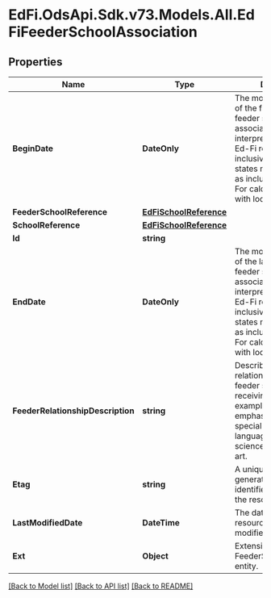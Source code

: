 # EdFi.OdsApi.Sdk.v73.Models.All.EdFiFeederSchoolAssociation

## Properties

Name | Type | Description | Notes
------------ | ------------- | ------------- | -------------
**BeginDate** | **DateOnly** | The month, day, and year of the first day of the feeder school association.  Note: Date interpretation may vary. Ed-Fi recommends inclusive dates, but states may define dates as inclusive or exclusive. For calculations, align with local guidelines. | 
**FeederSchoolReference** | [**EdFiSchoolReference**](EdFiSchoolReference.md) |  | 
**SchoolReference** | [**EdFiSchoolReference**](EdFiSchoolReference.md) |  | 
**Id** | **string** |  | [optional] 
**EndDate** | **DateOnly** | The month, day, and year of the last day of the feeder school association.  Note: Date interpretation may vary. Ed-Fi recommends inclusive dates, but states may define dates as inclusive or exclusive. For calculations, align with local guidelines. | [optional] 
**FeederRelationshipDescription** | **string** | Describes the relationship from the feeder school to the receiving school, for example by program emphasis, such as special education, language immersion, science, or performing art. | [optional] 
**Etag** | **string** | A unique system-generated value that identifies the version of the resource. | [optional] 
**LastModifiedDate** | **DateTime** | The date and time the resource was last modified. | [optional] 
**Ext** | **Object** | Extensions to the FeederSchoolAssociation entity. | [optional] 

[[Back to Model list]](../../README.md#documentation-for-models) [[Back to API list]](../../README.md#documentation-for-api-endpoints) [[Back to README]](../../README.md)

